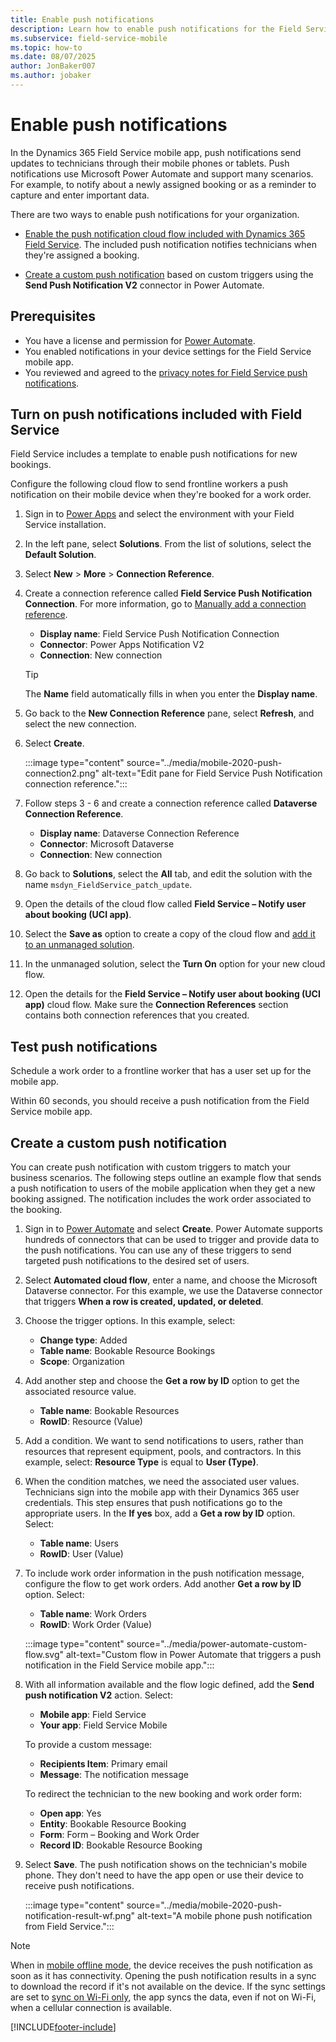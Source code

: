 ```yaml
---
title: Enable push notifications
description: Learn how to enable push notifications for the Field Service mobile app.
ms.subservice: field-service-mobile
ms.topic: how-to
ms.date: 08/07/2025
author: JonBaker007
ms.author: jobaker
---
```


# Enable push notifications

In the Dynamics 365 Field Service mobile app, push notifications send updates to technicians through their mobile phones or tablets. Push notifications use Microsoft Power Automate and support many scenarios. For example, to notify about a newly assigned booking or as a reminder to capture and enter important data.

There are two ways to enable push notifications for your organization.

- [Enable the push notification cloud flow included with Dynamics 365 Field Service](#turn-on-push-notifications-included-with-field-service). The included push notification notifies technicians when they're assigned a booking.

- [Create a custom push notification](#create-a-custom-push-notification) based on custom triggers using the **Send Push Notification V2** connector in Power Automate.

## Prerequisites

- You have a license and permission for [Power Automate](https://flow.microsoft.com/).
- You enabled notifications in your device settings for the Field Service mobile app.
- You reviewed and agreed to the [privacy notes for Field Service push notifications](mobile-push-notifications-privacy.md).

## Turn on push notifications included with Field Service

Field Service includes a template to enable push notifications for new bookings.

Configure the following cloud flow to send frontline workers a push notification on their mobile device when they're booked for a work order.

1. Sign in to [Power Apps](https://make.powerapps.com) and select the environment with your Field Service installation.

1. In the left pane, select **Solutions**. From the list of solutions, select the **Default Solution**.

1. Select **New** > **More** > **Connection Reference**.

1. Create a connection reference called **Field Service Push Notification Connection**. For more information, go to [Manually add a connection reference](/power-apps/maker/data-platform/create-connection-reference#manually-add-a-connection-reference-using-solution-explorer).

   - **Display name**: Field Service Push Notification Connection
   - **Connector**: Power Apps Notification V2
   - **Connection**: New connection

   > [!TIP]
   > The **Name** field automatically fills in when you enter the **Display name**.

1. Go back to the **New Connection Reference** pane, select **Refresh**, and select the new connection.

1. Select **Create**.

   :::image type="content" source="../media/mobile-2020-push-connection2.png" alt-text="Edit pane for Field Service Push Notification connection reference.":::

1. Follow steps 3 - 6 and create a connection reference called **Dataverse Connection Reference**.

   - **Display name**: Dataverse Connection Reference
   - **Connector**: Microsoft Dataverse
   - **Connection**: New connection

1. Go back to **Solutions**, select the **All** tab, and edit the solution with the name `msdyn_FieldService_patch_update`.

1. Open the details of the cloud flow called **Field Service – Notify user about booking (UCI app)**.

1. Select the **Save as** option to create a copy of the cloud flow and [add it to an unmanaged solution](/power-apps/maker/data-platform/create-solution).

1. In the unmanaged solution, select the **Turn On** option for your new cloud flow.

1. Open the details for the **Field Service – Notify user about booking (UCI app)** cloud flow. Make sure the **Connection References** section contains both connection references that you created.

## Test push notifications

Schedule a work order to a frontline worker that has a user set up for the mobile app.

Within 60 seconds, you should receive a push notification from the Field Service mobile app.

## Create a custom push notification

You can create push notification with custom triggers to match your business scenarios. The following steps outline an example flow that sends a push notification to users of the mobile application when they get a new booking assigned. The notification includes the work order associated to the booking.

1. Sign in to [Power Automate](https://make.powerautomate.com/) and select **Create**. Power Automate supports hundreds of connectors that can be used to trigger and provide data to the push notifications. You can use any of these triggers to send targeted push notifications to the desired set of users.

1. Select **Automated cloud flow**, enter a name, and choose the Microsoft Dataverse connector. For this example, we use the Dataverse connector that triggers **When a row is created, updated, or deleted**.

1. Choose the trigger options. In this example, select:
   - **Change type**: Added
   - **Table name**: Bookable Resource Bookings
   - **Scope**: Organization

1. Add another step and choose the **Get a row by ID** option to get the associated resource value.
   - **Table name**: Bookable Resources
   - **RowID**: Resource (Value)

1. Add a condition. We want to send notifications to users, rather than resources that represent equipment, pools, and contractors. In this example, select: **Resource Type** is equal to **User (Type)**.

1. When the condition matches, we need the associated user values. Technicians sign into the mobile app with their Dynamics 365 user credentials. This step ensures that push notifications go to the appropriate users. In the **If yes** box, add a **Get a row by ID** option. Select:
   - **Table name**: Users
   - **RowID**: User (Value)

1. To include work order information in the push notification message, configure the flow to get work orders. Add another **Get a row by ID** option. Select:
   - **Table name**: Work Orders
   - **RowID**: Work Order (Value)

   :::image type="content" source="../media/power-automate-custom-flow.svg" alt-text="Custom flow in Power Automate that triggers a push notification in the Field Service mobile app.":::

1. With all information available and the flow logic defined, add the **Send push notification V2** action. Select:
   - **Mobile app**: Field Service
   - **Your app**:  Field Service Mobile

   To provide a custom message:

    - **Recipients Item**: Primary email
    - **Message**: The notification message

   To redirect the technician to the new booking and work order form:

    - **Open app**: Yes
    - **Entity**: Bookable Resource Booking
    - **Form**:  Form – Booking and Work Order
    - **Record ID**: Bookable Resource Booking

1. Select **Save**. The push notification shows on the technician's mobile phone. They don't need to have the app open or use their device to receive push notifications.

   :::image type="content" source="../media/mobile-2020-push-notification-result-wf.png" alt-text="A mobile phone push notification from Field Service.":::

> [!NOTE]
> When in [mobile offline mode](offline-data-sync.md), the device receives the push notification as soon as it has connectivity. Opening the push notification results in a sync to download the record if it's not available on the device. If the sync settings are set to [sync on Wi-Fi only](/power-apps/mobile/setup-mobile-offline#define-sync-settings-on-mobile), the app syncs the data, even if not on Wi-Fi, when a cellular connection is available.

[!INCLUDE[footer-include](../../includes/footer-banner.md)]
